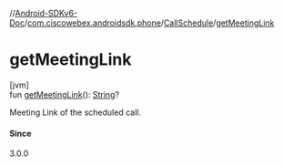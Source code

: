 //[Android-SDKv6-Doc](../../../index.md)/[com.ciscowebex.androidsdk.phone](../index.md)/[CallSchedule](index.md)/[getMeetingLink](get-meeting-link.md)

# getMeetingLink

[jvm]\
fun [getMeetingLink](get-meeting-link.md)(): [String](https://kotlinlang.org/api/latest/jvm/stdlib/kotlin/-string/index.html)?

Meeting Link of the scheduled call.

#### Since

3.0.0
